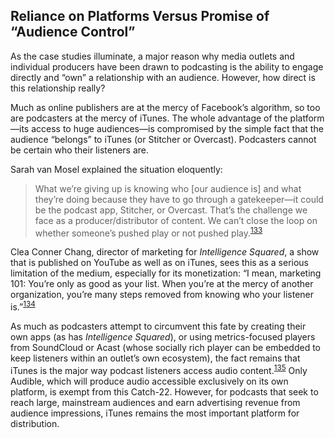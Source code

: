 Reliance on Platforms Versus Promise of “Audience Control”
 ----------------------------------------------------------
 
 As the case studies illuminate, a major reason why media outlets and individual producers have been drawn to podcasting is the ability to engage directly and “own” a relationship with an audience. However, how direct is this relationship really? 

 Much as online publishers are at the mercy of Facebook’s algorithm, so too are podcasters at the mercy of iTunes. The whole advantage of the platform—its access to huge audiences—is compromised by the simple fact that the audience “belongs” to iTunes (or Stitcher or Overcast). Podcasters cannot be certain who their listeners are. 

 Sarah van Mosel explained the situation eloquently: 

 > What we’re giving up is knowing who [our audience is] and what they’re doing because they have to go through a gatekeeper—it could be the podcast app, Stitcher, or Overcast. That’s the challenge we face as a producer/distributor of content. We can’t close the loop on whether someone’s pushed play or not pushed play.<sup><a href=../citations/index.html>133</a></sup> 

 Clea Conner Chang, director of marketing for *Intelligence Squared*, a show that is published on YouTube as well as on iTunes, sees this as a serious limitation of the medium, especially for its monetization: “I mean, marketing 101: You’re only as good as your list. When you’re at the mercy of another organization, you’re many steps removed from knowing who your listener is.”<sup><a href=../citations/index.html>134</a></sup> 

 As much as podcasters attempt to circumvent this fate by creating their own apps (as has *Intelligence Squared*), or using metrics-focused players from SoundCloud or Acast (whose socially rich player can be embedded to keep listeners within an outlet’s own ecosystem), the fact remains that iTunes is the major way podcast listeners access audio content.<sup><a href=../citations/index.html>135</a></sup> Only Audible, which will produce audio accessible exclusively on its own platform, is exempt from this Catch-22. However, for podcasts that seek to reach large, mainstream audiences and earn advertising revenue from audience impressions, iTunes remains the most important platform for distribution. 

